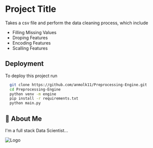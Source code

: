 
# Project Title

Takes a csv file and perform the data cleaning process, which include 
- Filling Missing Values
- Droping Features 
- Encoding Features
- Scalling Features


## Deployment

To deploy this project run

```bash
  git clone https://github.com/anmolk11/Preprocessing-Engine.git
  cd Preprocessing-Engine
  python venv -m engine
  pip install -r requirements.txt
  python main.py
```


## 🚀 About Me
I'm a full stack Data Scientist...


![Logo](https://encrypted-tbn0.gstatic.com/images?q=tbn:ANd9GcQTx90SYODiBogP9mv8VyVFZF71v8P73uNyuw)
